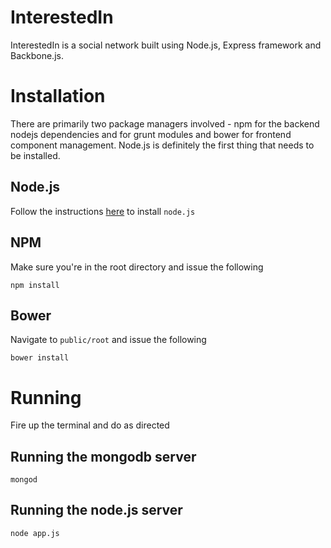 # InterestedIn
InterestedIn is a social network built using Node.js, Express framework and Backbone.js.

# Installation
There are primarily two package managers involved - npm for the backend nodejs dependencies and for grunt modules and bower for frontend component management. Node.js is definitely the first thing that needs to be installed.

## Node.js
Follow the instructions [here](doc/md/Installations.md) to install `node.js`

## NPM
Make sure you're in the root directory and issue the following

    npm install

## Bower
Navigate to `public/root` and issue the following

    bower install

# Running
Fire up the terminal and do as directed

## Running the mongodb server

    mongod

## Running the node.js server

    node app.js

